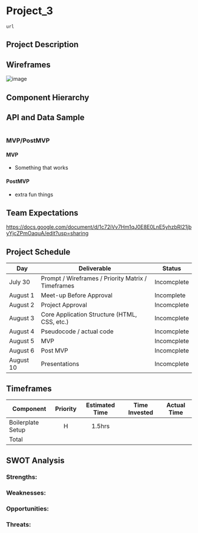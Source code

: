 # Project_3
```
url
```

## Project Description


## Wireframes

![image](https://user-images.githubusercontent.com/85095722/127693845-8df04e65-3a49-4f7c-8dde-3f72908a0dc7.png)




## Component Hierarchy


## API and Data Sample
```

 ```
    
### MVP/PostMVP

#### MVP

- Something that works


#### PostMVP

- extra fun things

## Team Expectations

https://docs.google.com/document/d/1c72iVv7Hm1qJ0E8E0LnE5yhzbRI21jbyYjcZPmOaquA/edit?usp=sharing

## Project Schedule

|  Day | Deliverable | Status
|---|---| ---|
|July 30| Prompt / Wireframes / Priority Matrix / Timeframes | Incomcplete
|August 1| Meet-up Before Approval | Incomplete
|August 2| Project Approval | Incomcplete
|August 3| Core Application Structure (HTML, CSS, etc.) | Incomcplete
|August 4| Pseudocode / actual code | Incomcplete
|August 5| MVP  | Incomcplete
|August 6| Post MVP | Incomcplete
|August 10| Presentations | Incomcplete

## Timeframes

| Component | Priority | Estimated Time | Time Invested | Actual Time |
| --- | :---: |  :---: | :---: | :---: |
|  Boilerplate Setup | H | 1.5hrs | | |
| Total | | | | |

## SWOT Analysis

### Strengths:
### Weaknesses:
### Opportunities:
### Threats:
